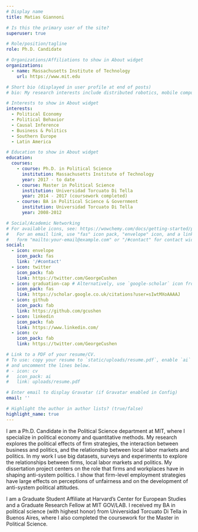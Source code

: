 ```yaml
---
# Display name
title: Matias Giannoni

# Is this the primary user of the site?
superuser: true

# Role/position/tagline
role: Ph.D. Candidate

# Organizations/Affiliations to show in About widget
organizations:
  - name: Massachusetts Institute of Technology
    url: https://www.mit.edu

# Short bio (displayed in user profile at end of posts)
# bio: My research interests include distributed robotics, mobile computing and programmable matter.

# Interests to show in About widget
interests:
  - Political Economy
  - Political Behavior
  - Causal Inference
  - Business & Politics
  - Southern Europe
  - Latin America

# Education to show in About widget
education:
  courses:
    - course: Ph.D. in Political Science
      institution: Massachusetts Institute of Technology
      year: 2017 - to date
    - course: Master in Political Science
      institution: Universidad Torcuato Di Tella
      year: 2014 - 2017 (coursework completed)
    - course: BA in Political Science & Government
      institution: Universidad Torcuato Di Tella
      year: 2008-2012

# Social/Academic Networking
# For available icons, see: https://wowchemy.com/docs/getting-started/page-builder/#icons
#   For an email link, use "fas" icon pack, "envelope" icon, and a link in the
#   form "mailto:your-email@example.com" or "/#contact" for contact widget.
social:
  - icon: envelope
    icon_pack: fas
    link: '/#contact'
  - icon: twitter
    icon_pack: fab
    link: https://twitter.com/GeorgeCushen
  - icon: graduation-cap # Alternatively, use `google-scholar` icon from `ai` icon pack
    icon_pack: fas
    link: https://scholar.google.co.uk/citations?user=sIwtMXoAAAAJ
  - icon: github
    icon_pack: fab
    link: https://github.com/gcushen
  - icon: linkedin
    icon_pack: fab
    link: https://www.linkedin.com/
  - icon: cv
    icon_pack: fab
    link: https://twitter.com/GeorgeCushen

# Link to a PDF of your resume/CV.
# To use: copy your resume to `static/uploads/resume.pdf`, enable `ai` icons in `params.toml`,
# and uncomment the lines below.
# - icon: cv
#   icon_pack: ai
#   link: uploads/resume.pdf

# Enter email to display Gravatar (if Gravatar enabled in Config)
email: ''

# Highlight the author in author lists? (true/false)
highlight_name: true
---
```


I am a Ph.D. Candidate in the Political Science department at MIT, where I specialize in political economy and quantitative methods. My research explores the political effects of firm strategies, the interaction between business and politics, and the relationship between local labor markets and politics. In my work I use big datasets, surveys and experiments to explore the relationships between firms, local labor markets and politics. My dissertation project centers on the role that firms and workplaces have in shaping anti-system politics. I show that firm-level employment strategies have large effects on perceptions of unfairness and on the development of anti-system political attitudes.

I am a Graduate Student Affiliate at Harvard’s Center for European Studies and a Graduate Research Fellow at MIT GOV/LAB. I received my BA in political science (with highest honor) from Universidad Torcuato Di Tella in Buenos Aires, where I also completed the coursework for the Master in Political Science.

<!--- {{< icon name="download" pack="fas" >}} Download my {{< staticref "uploads/demo_resume.pdf" "newtab" >}}resumé{{< /staticref >}}.
 --->